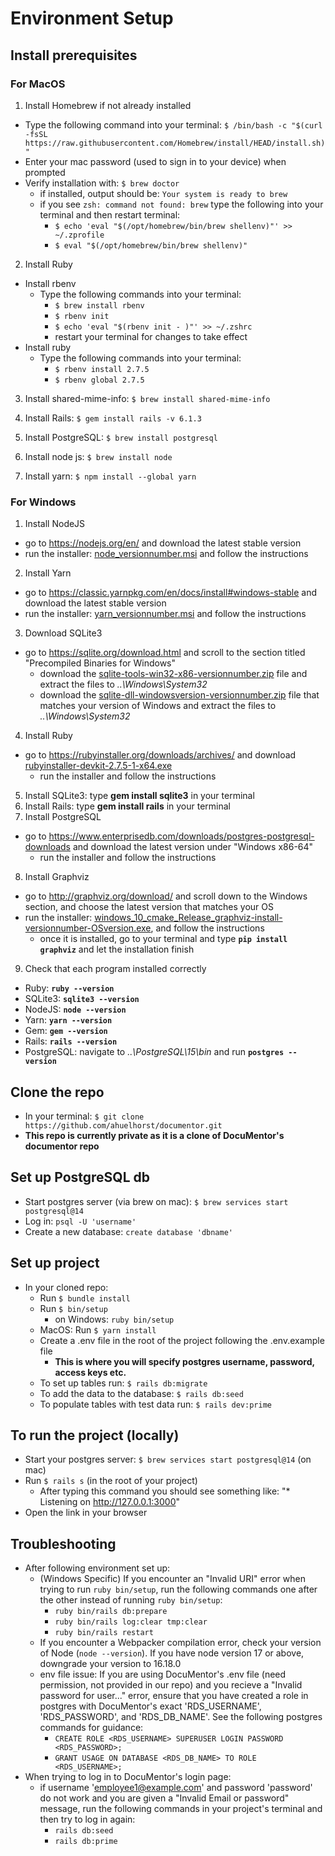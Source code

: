 # Environment Setup

## Install prerequisites
  ### For MacOS
  1. Install Homebrew if not already installed
  * Type the following command into your terminal: `$ /bin/bash -c "$(curl -fsSL https://raw.githubusercontent.com/Homebrew/install/HEAD/install.sh)"`
  * Enter your mac password (used to sign in to your device) when prompted
  * Verify installation with: `$ brew doctor`
     * if installed, output should be: `Your system is ready to brew`
     * if you see `zsh: command not found: brew` type the following into your terminal and then restart terminal: 
       * `$ echo 'eval "$(/opt/homebrew/bin/brew shellenv)"' >> ~/.zprofile`
       * `$ eval "$(/opt/homebrew/bin/brew shellenv)"` 
       
  2. Install Ruby
  * Install rbenv
     * Type the following commands into your terminal:
       * `$ brew install rbenv`
       * `$ rbenv init`
       * `$ echo 'eval "$(rbenv init - )"' >> ~/.zshrc`
       * restart your terminal for changes to take effect
   * Install ruby
     * Type the following commands into your terminal: 
       * `$ rbenv install 2.7.5`
       * `$ rbenv global 2.7.5`

   3. Install shared-mime-info: `$ brew install shared-mime-info`
 
   4. Install Rails: `$ gem install rails -v 6.1.3`
   
   5. Install PostgreSQL: `$ brew install postgresql`
   
   6. Install node js: `$ brew install node`

   7. Install yarn: `$ npm install --global yarn`
   
 
   ### For Windows
   1. Install NodeJS
   * go to https://nodejs.org/en/ and download the latest stable version
   * run the installer: <u>node_versionnumber.msi</u> and follow the instructions
   2. Install Yarn
   * go to https://classic.yarnpkg.com/en/docs/install#windows-stable and download the latest stable version
   * run the installer: <u>yarn_versionnumber.msi</u> and follow the instructions
   3. Download SQLite3
   * go to https://sqlite.org/download.html and scroll to the section titled "Precompiled Binaries for Windows"
     * download the <u>sqlite-tools-win32-x86-versionnumber.zip</u> file and extract the files to <i>..\Windows\System32</i>
     * download the <u>sqlite-dll-windowsversion-versionnumber.zip</u> file that matches your version of Windows and extract the files to <i>..\Windows\System32</i>
   4. Install Ruby
   * go to https://rubyinstaller.org/downloads/archives/ and download <u>rubyinstaller-devkit-2.7.5-1-x64.exe</u>
     * run the installer and follow the instructions
   5. Install SQLite3: type <strong>gem install sqlite3</strong> in your terminal
   6. Install Rails: type <strong>gem install rails</strong> in your terminal
   7. Install PostgreSQL
   * go to https://www.enterprisedb.com/downloads/postgres-postgresql-downloads and download the latest version under "Windows x86-64"
     * run the installer and follow the instructions
   8. Install Graphviz
   * go to http://graphviz.org/download/ and scroll down to the Windows section, and choose the latest version that matches your OS
   * run the installer: <u>windows_10_cmake_Release_graphviz-install-versionnumber-OSversion.exe</u>, and follow the instructions
     * once it is installed, go to your terminal and type <strong>`pip install graphviz`</strong> and let the installation finish
   9. Check that each program installed correctly
   * Ruby: <strong>`ruby --version`</strong>
   * SQLite3: <strong>`sqlite3 --version`</strong>
   * NodeJS: <strong>`node --version`</strong>
   * Yarn: <strong>`yarn --version`</strong>
   * Gem: <strong>`gem --version`</strong>
   * Rails: <strong>`rails --version`</strong>
   * PostgreSQL: navigate to <i>..\PostgreSQL\15\bin</i> and run <strong>`postgres --version`</strong>
   
   ## Clone the repo
   * In your terminal: `$ git clone https://github.com/ahuelhorst/documentor.git`
   * **This repo is currently private as it is a clone of DocuMentor's documentor repo**

   ## Set up PostgreSQL db
   * Start postgres server (via brew on mac): `$ brew services start postgresql@14`
   * Log in: `psql -U 'username'`
   * Create a new database: `create database 'dbname'`
  
   ## Set up project
   * In your cloned repo:
      * Run `$ bundle install` 
      * Run `$ bin/setup`
        * on Windows: `ruby bin/setup`
      * MacOS: Run `$ yarn install`
      * Create a .env file in the root of the project following the .env.example file
        * <strong>This is where you will specify postgres username, password, access keys etc.</strong>
      * To set up tables run: `$ rails db:migrate`
      * To add the data to the database: `$ rails db:seed`
      * To populate tables with test data run:  `$ rails dev:prime`
  
  
  ## To run the project (locally)
  * Start your postgres server: `$ brew services start postgresql@14` (on mac)
  * Run `$ rails s` (in the root of your project)
      * After typing this command you should see something like: "* Listening on http://127.0.0.1:3000"
  * Open the link in your browser


  ## Troubleshooting
  * After following environment set up: 
    * (Windows Specific) If you encounter an "Invalid URI" error when trying to run `ruby bin/setup`, run the following commands one after the other             instead of running `ruby bin/setup`: 
      * `ruby bin/rails db:prepare` 
      * `ruby bin/rails log:clear tmp:clear` 
      * `ruby bin/rails restart` 
     * If you encounter a Webpacker compilation error, check your version of Node (`node --version`). If you have node version 17 or above, downgrade your      version to 16.18.0
     * env file issue: If you are using DocuMentor's .env file (need permission, not provided in our repo) and you recieve a "Invalid password for                user..." error, ensure that you have created a role in postgres with DocuMentor's exact 'RDS_USERNAME', 'RDS_PASSWORD', and 'RDS_DB_NAME'. 
       See the following postgres commands for guidance: 
          * `CREATE ROLE <RDS_USERNAME> SUPERUSER LOGIN PASSWORD <RDS_PASSWORD>;`
          * `GRANT USAGE ON DATABASE <RDS_DB_NAME> TO ROLE <RDS_USERNAME>;`
   * When trying to log in to DocuMentor's login page:
       * if username 'employee1@example.com' and password 'password' do not work and you are given a "Invalid Email or password" message, run the                  following commands in your project's terminal and then try to log in again:
            * `rails db:seed`
            * `rails db:prime`
      




   



  
 
  
  

  
 
  
  
  
   
    
   
   
   


  
  
